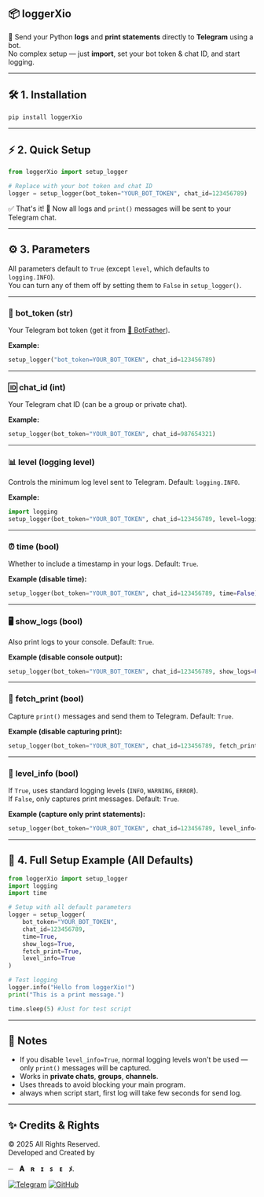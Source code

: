 ## 📦 loggerXio

🚀 Send your Python **logs** and **print statements** directly to **Telegram** using a bot.  
No complex setup — just **import**, set your bot token & chat ID, and start logging.  

---

## 🛠 1. Installation

```bash
pip install loggerXio
```

---

## ⚡ 2. Quick Setup

```python
from loggerXio import setup_logger

# Replace with your bot token and chat ID
logger = setup_logger(bot_token="YOUR_BOT_TOKEN", chat_id=123456789)
```

✅ That's it! 🎉 Now all logs and `print()` messages will be sent to your Telegram chat.

---

## ⚙ 3. Parameters

All parameters default to `True` (except `level`, which defaults to `logging.INFO`).  
You can turn any of them off by setting them to `False` in `setup_logger()`.  

---

### 🔑 **bot_token** (str)
Your Telegram bot token (get it from [🤖 BotFather](https://t.me/BotFather)).

**Example:**
```python
setup_logger("bot_token=YOUR_BOT_TOKEN", chat_id=123456789)
```

---

### 🆔 **chat_id** (int)
Your Telegram chat ID (can be a group or private chat).  

**Example:**
```python
setup_logger(bot_token="YOUR_BOT_TOKEN", chat_id=987654321)
```

---

### 📊 **level** (logging level)
Controls the minimum log level sent to Telegram. Default: `logging.INFO`.  

**Example:**
```python
import logging
setup_logger(bot_token="YOUR_BOT_TOKEN", chat_id=123456789, level=logging.ERROR)
```

---

### ⏰ **time** (bool)
Whether to include a timestamp in your logs. Default: `True`.  

**Example (disable time):**
```python
setup_logger(bot_token="YOUR_BOT_TOKEN", chat_id=123456789, time=False)
```

---

### 🖥 **show_logs** (bool)
Also print logs to your console. Default: `True`.  

**Example (disable console output):**
```python
setup_logger(bot_token="YOUR_BOT_TOKEN", chat_id=123456789, show_logs=False)
```

---

### 📝 **fetch_print** (bool)
Capture `print()` messages and send them to Telegram. Default: `True`.  

**Example (disable capturing print):**
```python
setup_logger(bot_token="YOUR_BOT_TOKEN", chat_id=123456789, fetch_print=False)
```

---

### 📢 **level_info** (bool)
If `True`, uses standard logging levels (`INFO`, `WARNING`, `ERROR`).  
If `False`, only captures print messages. Default: `True`.  

**Example (capture only print statements):**
```python
setup_logger(bot_token="YOUR_BOT_TOKEN", chat_id=123456789, level_info=False)
```

---

## 🧩 4. Full Setup Example (All Defaults)

```python
from loggerXio import setup_logger
import logging
import time

# Setup with all default parameters
logger = setup_logger(
    bot_token="YOUR_BOT_TOKEN",
    chat_id=123456789,
    time=True,
    show_logs=True,
    fetch_print=True,
    level_info=True
)

# Test logging
logger.info("Hello from loggerXio!")
print("This is a print message.")

time.sleep(5) #Just for test script
```

---

## 📌 Notes
- If you disable `level_info=True`, normal logging levels won't be used — only `print()` messages will be captured.
- Works in **private chats**, **groups**, **channels**.
- Uses threads to avoid blocking your main program.
- always when script start, first log will take few seconds for send log.
---

## ✨ Credits & Rights
© 2025 All Rights Reserved.  
Developed and Created by

**─ㅤ𝐀ㅤʀㅤɪㅤꜱㅤᴇㅤﾒ**.  

[![Telegram](https://img.shields.io/badge/Telegram-2CA5E0?style=for-the-badge&logo=telegram&logoColor=white)](https://t.me/wxxoxo)
[![GitHub](https://img.shields.io/badge/GitHub-100000?style=for-the-badge&logo=github&logoColor=white)](https://github.com/wxxoxo)
